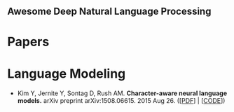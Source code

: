 Awesome Deep Natural Language Processing
----------------------------------------



# Papers

# Language Modeling

* Kim Y, Jernite Y, Sontag D, Rush AM. **Character-aware neural language models.** arXiv preprint arXiv:1508.06615. 2015 Aug 26. ([[PDF](https://arxiv.org/abs/1508.06615)] | [[CODE](https://github.com/yoonkim/lstm-char-cnn)])
